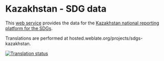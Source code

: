 # Kazakhstan - SDG data

This [web service](https://kazstat.github.io/sdg-data-kazstat/) provides the data for the [Kazakhstan national reporting platform for the SDGs](https://kazstat.github.io/sdg-site-kazstat/).

Translations are performed at hosted.weblate.org/projects/sdgs-kazakhstan.

<a href="https://hosted.weblate.org/engage/sdgs-kazakhstan/">
<img src="https://hosted.weblate.org/widgets/sdgs-kazakhstan/-/open-graph.png" alt="Translation status" />
</a>
